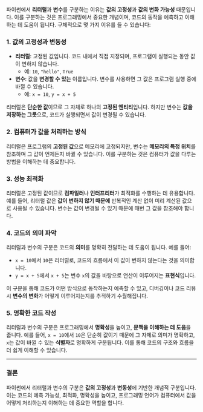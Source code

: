 파이썬에서 **리터럴**과 **변수**를 구분하는 이유는 **값의 고정성**과 **값의 변화 가능성** 때문입니다. 이를 구분하는 것은 프로그래밍에서 중요한 개념이며, 코드의 동작을 예측하고 이해하는 데 도움이 됩니다. 구체적으로 몇 가지 이유를 들 수 있습니다:

### 1. **값의 고정성과 변동성**
   - **리터럴**: 고정된 값입니다. 코드 내에서 직접 지정되며, 프로그램이 실행되는 동안 값이 변하지 않습니다.
     - 예: `10`, `"hello"`, `True`
   - **변수**: 값을 **변경할 수 있는** 이름입니다. 변수를 사용하면 그 값은 프로그램 실행 중에 바뀔 수 있습니다.
     - 예: `x = 10`, `y = x + 5`

리터럴은 **단순한 값**이므로 그 자체로 하나의 **고정된 엔티티**입니다. 하지만 변수는 **값을 저장하는 그릇**으로, 코드가 실행되면서 값이 변경될 수 있습니다.

### 2. **컴퓨터가 값을 처리하는 방식**
리터럴은 프로그램의 **고정된 값**으로 메모리에 고정되지만, 변수는 **메모리의 특정 위치**를 참조하며 그 값이 언제든지 바뀔 수 있습니다. 이를 구분하는 것은 컴퓨터가 값을 다루는 방법을 이해하는 데 중요합니다.

### 3. **성능 최적화**
리터럴은 고정된 값이므로 **컴파일러**나 **인터프리터**가 최적화를 수행하는 데 유용합니다. 예를 들어, 리터럴 값은 **값이 변하지 않기 때문에** 반복적인 계산 없이 미리 계산된 값으로 사용될 수 있습니다. 변수는 값이 변경될 수 있기 때문에 매번 그 값을 참조해야 합니다.

### 4. **코드의 의미 파악**
리터럴과 변수의 구분은 코드의 **의미**를 명확히 전달하는 데 도움이 됩니다. 예를 들어:
   - `x = 10`에서 `10`은 리터럴로, 코드의 흐름에서 이 값이 변하지 않는다는 것을 의미합니다.
   - `y = x + 5`에서 `x + 5`는 변수 `x`의 값을 바탕으로 연산이 이루어지는 **표현식**입니다.

이 구분을 통해 코드가 어떤 방식으로 동작하는지 예측할 수 있고, 디버깅이나 코드 리뷰 시 **변수의 변화**가 어떻게 이루어지는지를 추적하기 수월해집니다.

### 5. **명확한 코드 작성**
리터럴과 변수의 구분은 프로그래밍에서 **명확성**을 높이고, **문맥을 이해하는 데 도움**을 줍니다. 예를 들어, `x = 10`에서 `10`은 단순히 값이기 때문에 그 자체로 의미가 명확하고, `x`는 값이 바뀔 수 있는 **식별자**로 명확하게 구분됩니다. 이를 통해 코드의 구조와 흐름을 더 쉽게 이해할 수 있습니다.

---

### 결론
파이썬에서 리터럴과 변수의 구분은 **값의 고정성**과 **변동성**에 기반한 개념적 구분입니다. 이는 코드의 예측 가능성, 최적화, 명확성을 높이고, 프로그래밍 언어가 컴퓨터에서 값을 어떻게 처리하는지 이해하는 데 중요한 역할을 합니다.